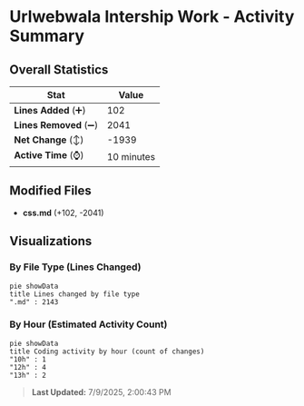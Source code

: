 # Urlwebwala Intership Work - Activity Summary 

## Overall Statistics

| Stat                   | Value                                                             |
| ---------------------- | ----------------------------------------------------------------- |
| **Lines Added** (➕)   | 102                                          |
| **Lines Removed** (➖) | 2041                                        |
| **Net Change** (↕)    | -1939                |
| **Active Time** (⌚)   | 10 minutes |


## Modified Files
- **css.md** (+102, -2041)

## Visualizations

### By File Type (Lines Changed)

```mermaid
pie showData
title Lines changed by file type
".md" : 2143
```

### By Hour (Estimated Activity Count)

```mermaid
pie showData
title Coding activity by hour (count of changes)
"10h" : 1
"12h" : 4
"13h" : 2
```


> **Last Updated:** 7/9/2025, 2:00:43 PM